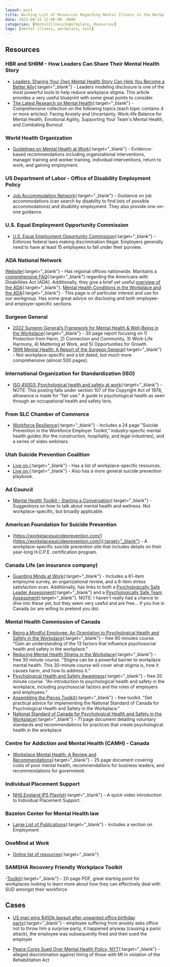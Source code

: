 ```yaml
---
layout: post
title: Working List of Resources Regarding Mental Illness in the Workplace
date: 2023-08-15 12:00:00 -0600
categories: [MentalIllnessInWorkplace, Resources]
tags: [mental illness, workplace, test]
---
```

## Resources

### HBR and SHRM - How Leaders Can Share Their Mental Health Story
- [Leaders: Sharing Your Own Mental Health Story Can Help You Become a Better Ally](https://drive.google.com/file/d/11Ctq2tq9CX0YHBoJDiEAbGMUMti-brrq/view?usp=drive_link){:target="_blank"} - Leaders modeling disclosure is one of the most powerful tools to help reduce workplace stigma.  This article provides a very useful blueprint with some great points to consider.
- [The Latest Research on Mental Health](https://drive.google.com/file/d/1MGAnbMSBv-CBuoSWFu1BKXIc3DtBSQ07/view?usp=drive_link){:target="_blank"} - Comprehensive collection on the following topics (each topic contains 4 or more articles): Facing Anxiety and Uncertainty, Work-life Balance for Mental Health, Emotional Agility, Supporting Your Team's Mental Health, and Combating Burnout

### World Health Organization
- [Guidelines on Mental Health at Work](https://drive.google.com/file/d/1yZKV-nSlhs70L-5RdZeEnH5Ojb-UZ6lc/view?usp=drive_link){:target="_blank"} - Evidence-based recommendations including organizational interventions, manager training and worker training, individual interventions, return to work, and gaining employment.

### US Department of Labor - Office of Disability Employment Policy
- [Job Accommodation Network](https://askjan.org/){:target="_blank"} - Guidance on job accommodations (can search by disability to find lists of possible accommodations) and disability employment.  They also provide one-on-one guidance.

### U.S. Equal Employment Opportunity Commission
- [U.S. Equal Employment Opportunity Commission](https://www.eeoc.gov/overview){:target="_blank"} - Enforces federal laws making discrimination illegal.  Employers generally need to have at least 15 employees to fall under their purview.

### ADA National Network
[Website](https://adata.org/){:target="_blank"} - Has regional offices nationwide.  Maintains a [comprehensive FAQ](https://adata.org/faq-search?keys=&tid=All&tid_1=All&spmsde_field1=){:target="_blank"} regarding the Americans with Disabilities Act (ADA).  Additionally, they give a brief yet useful [overview of the ADA](https://adata.org/learn-about-ada){:target="_blank"}.
[Mental Health Conditions in the Workplace and the ADA](https://adata.org/factsheet/health){:target="_blank"} - This page is of particular interest and use for our workgroup.  Has some great advice on disclosing and both employee- and employer-specific sections.

### Surgeon General
- [2022 Surgeon General’s Framework for Mental Health & Well-Being in the Workplace](https://drive.google.com/file/d/12ady-BoWqmLQpY_TtT6dPT_RlwrP7OgJ/preview){:target="_blank"} - 30 page report focusing on 1) Protection from Harm, 2) Connection and Community, 3) Work-Life Harmony, 4) Mattering at Work, and 5) Opportunities for Growth.
- [1999 Mental Health: A Report of the Surgeon General](https://drive.google.com/file/d/1ANHmRYH0cVZW2Ls1XCetiB-CGjLcjD0a/preview){:target="_blank"} - Not workplace-specific and a bit dated, but much more comprehensive (almost 500 pages).

### International Organization for Standardization (ISO)
- [ISO 45003: Psychological health and safety at work](https://drive.google.com/file/d/1kg4-NoML6cYKixpSLHL89gjw-8e2bOTV/preview){:target="_blank"} - NOTE:  This posting falls under section 107 of the Copyright Act of 1976, allowance is made for "fair use."  A guide to psychological health as seen through an occupational health and safety lens.

### From SLC Chamber of Commerce
- [Workforce Resilience](https://slchamber.com/utah-community-builders/workforce-resilience/){:target="_blank"} - Includes a 24 page "Suicide Prevention in the Workforce Employer Toolkit," industry-specfic mental health guides (for the construction, hospitality, and legal industries), and a series of video webinars.

### Utah Suicide Prevention Coalition
- [Live on.](https://liveonutah.org/workplace/){:target="_blank"} - Has a list of workplace-specific resources.
- [Live on.](https://liveonutah.org/playbook/){:target="_blank"} - Also has a more general suicide prevention playbook.

### Ad Council
- [Mental Health Toolkit - Starting a Conversation](https://drive.google.com/file/d/16DKOFpCCMKMuNVVoZvENbiW8FS-r-FW8/view?usp=drive_link){:target="_blank"} - Suggestions on how to talk about mental health and wellness.  Not workplace-specific, but broadly applicable.

### American Foundation for Suicide Prevention
- [https://workplacesuicideprevention.com/](https://workplacesuicideprevention.com/){:target="_blank"} - A workplace-specific suicide prevention site that includes details on their year-long H.O.P.E. certification program.

### Canada Life (an insurance company)
- [Guarding Minds at Work](https://www.workplacestrategiesformentalhealth.com/resources/guarding-minds-at-work){:target="_blank"} - Includes a 61-item employme survey, an organizational review, and a 6-item stress satisfaction scan.  Additionally, has links to both a [Psychologically Safe Leader Assessment](https://www.workplacestrategiesformentalhealth.com/resources/what-is-the-psychologically-safe-leader-assessment){:target="_blank"} and a [Psychologically Safe Team Assessment](https://www.workplacestrategiesformentalhealth.com/resources/psychologically-safe-team-assessment){:target="_blank"}.  NOTE:  I haven't really had a chance to dive into these yet, but they seem very useful and are free... if you live in Canada (or are willing to pretend you do).

### Mental Health Commission of Canada
 - [Being a Mindful Employee: An Orientation to Psychological Health and Safety in the Workplace](https://www.ccohs.ca/products/courses/mindful_employee/){:target="_blank"} - free 90 minutes course. "Gain an understanding of the 13 factors that influence psychosocial health and safety in the workplace."
 - [Reducing Mental Health Stigma in the Workplace](https://www.ccohs.ca/products/courses/phs-stigma/){:target="_blank"} - free 30 minute course. "Stigma can be a powerful barrier to workplace mental health. This 30-minute course will cover what stigma is, how it causes harm, and how to address it."
 - [Psychological Health and Safety Awareness](https://www.ccohs.ca/products/courses/phs-awareness/){:target="_blank"} - free 20 minute course. "An introduction to psychological health and safety in the workplace, including psychosocial factors and the roles of employers and employees."
- [Assembling the Pieces Toolkit](https://www.ccohs.ca/products/courses/assembling_pieces/){:target="_blank"} - free toolkit. "Get practical advice for implementing the National Standard of Canada for Psychological Health and Safety in the Workplace."
- [National Standard of Canada for Psychological Health and Safety in the Workplace](https://drive.google.com/file/d/1twpd8DcSl4B7lRKGM3wOhuh5SzTP-ifo/preview){:target="_blank"} - 71 page document detailing voluntary standards and recommendations for practices that create psychological health in the workplace

### Centre for Addiction and Mental Health (CAMH) - Canada
- [Workplace Mental Health: A Review and Recommendations](https://drive.google.com/file/d/1Oz-eWvRGsVRBgFVeofyBNhAv5xNYOgtY/preview){:target="_blank"} - 25 page document covering costs of poor mental health, recommendations for business leaders, and recommendations for government.

### Individual Placement Support
- [NHS England IPS Playlist](https://www.youtube.com/watch?v=gN13LHcZ0XU&list=PLrVQaAxyJE3dk0XbY4RSOz5i46v9-wk-E&index=1){:target="_blank"} - A quick video introduction to Individual Placement Support.

### Bazelon Center for Mental Health law
- [Large List of Publications](https://www.bazelon.org/resource-library/publications/){:target="_blank"} - includes a section on Employment

### OneMind at Work
 - [Online list of resources](https://onemindatwork.org/publication-library/){:target="_blank"}

### SAMSHA Recovery Friendly Workplace Toolkit
-[Toolkit](https://drive.google.com/file/d/1b7fcMpb1pKQXzakCmK8rUVcmrLdk6bsw/view?usp=drive_link){:target="_blank"} - 20 page PDF, great starting point for workplaces looking to learn more about how they can effectively deal with SUD amongst their workforce

## Cases
- [US man wins $450k lawsuit after unwanted office birthday party](https://www.bbc.com/news/world-us-canada-61141421){:target="_blank"} - employee suffering from anxiety asks office not to throw him a surprise party, it happened anyway (causing a panic attack), the employee was subsequently fired and then sued the employer

- [Peace Corps Sued Over Mental Health Policy, NYT](https://www.nytimes.com/2023/09/27/health/peace-corps-mental-health.html){:target="_blank"} - alleged discrimination against hiring of those with MI in violation of the Rehabilitation Act
